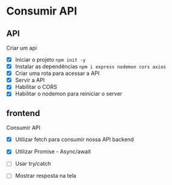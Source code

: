 # Consumir API

## API

Criar um api

- [x] Iniciar o projeto `npm init -y`
- [x] Instalar as dependências `npm i express nodemon cors axios`
- [x] Criar uma rota para acessar a API
- [x] Servir a API
- [x] Habilitar o CORS
- [x] Habilitar o nodemon para reiniciar o server

## frontend
Consumir API

- [x] Utilizar fetch para consumir nossa API backend
- [x] Utilizar Promise - Async/await
- [ ] Usar try/catch
- [ ] Mostrar resposta na tela

